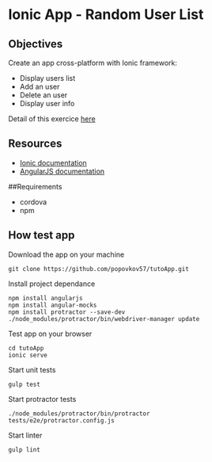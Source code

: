 # Ionic App - Random User List

## Objectives

Create an app cross-platform with Ionic framework:
* Display users list
* Add an user
* Delete an user
* Display user info

Detail of this exercice [here](https://gist.github.com/skelz0r/80a41c9ef24b16879c3a#file-ionic-base-md)

## Resources

* [Ionic documentation](http://ionicframework.com/docs/)
* [AngularJS documentation](https://docs.angularjs.org/api)

##Requirements
* cordova
* npm

## How test app

Download the app on your machine
```
git clone https://github.com/popovkov57/tutoApp.git
```
Install project dependance
```
npm install angularjs
npm install angular-mocks
npm install protractor --save-dev
./node_modules/protractor/bin/webdriver-manager update

```
Test app on your browser
```
cd tutoApp
ionic serve
```
Start unit tests
```
gulp test
```
Start protractor tests
```
./node_modules/protractor/bin/protractor tests/e2e/protractor.config.js
```
Start linter
```
gulp lint
```

